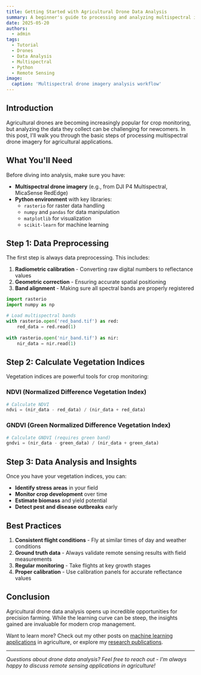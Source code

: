```yaml
---
title: Getting Started with Agricultural Drone Data Analysis
summary: A beginner's guide to processing and analyzing multispectral imagery from agricultural drones.
date: 2025-05-20
authors:
  - admin
tags:
  - Tutorial
  - Drones
  - Data Analysis
  - Multispectral
  - Python
  - Remote Sensing
image:
  caption: 'Multispectral drone imagery analysis workflow'
---
```


## Introduction

Agricultural drones are becoming increasingly popular for crop monitoring, but analyzing the data they collect can be challenging for newcomers. In this post, I'll walk you through the basic steps of processing multispectral drone imagery for agricultural applications.

## What You'll Need

Before diving into analysis, make sure you have:

- **Multispectral drone imagery** (e.g., from DJI P4 Multispectral, MicaSense RedEdge)
- **Python environment** with key libraries:
  - `rasterio` for raster data handling
  - `numpy` and `pandas` for data manipulation
  - `matplotlib` for visualization
  - `scikit-learn` for machine learning

## Step 1: Data Preprocessing

The first step is always data preprocessing. This includes:

1. **Radiometric calibration** - Converting raw digital numbers to reflectance values
2. **Geometric correction** - Ensuring accurate spatial positioning
3. **Band alignment** - Making sure all spectral bands are properly registered

```python
import rasterio
import numpy as np

# Load multispectral bands
with rasterio.open('red_band.tif') as red:
    red_data = red.read(1)
    
with rasterio.open('nir_band.tif') as nir:
    nir_data = nir.read(1)
```

## Step 2: Calculate Vegetation Indices

Vegetation indices are powerful tools for crop monitoring:

### NDVI (Normalized Difference Vegetation Index)
```python
# Calculate NDVI
ndvi = (nir_data - red_data) / (nir_data + red_data)
```

### GNDVI (Green Normalized Difference Vegetation Index)
```python
# Calculate GNDVI (requires green band)
gndvi = (nir_data - green_data) / (nir_data + green_data)
```

## Step 3: Data Analysis and Insights

Once you have your vegetation indices, you can:

- **Identify stress areas** in your field
- **Monitor crop development** over time
- **Estimate biomass** and yield potential
- **Detect pest and disease outbreaks** early

## Best Practices

1. **Consistent flight conditions** - Fly at similar times of day and weather conditions
2. **Ground truth data** - Always validate remote sensing results with field measurements
3. **Regular monitoring** - Take flights at key growth stages
4. **Proper calibration** - Use calibration panels for accurate reflectance values

## Conclusion

Agricultural drone data analysis opens up incredible opportunities for precision farming. While the learning curve can be steep, the insights gained are invaluable for modern crop management.

Want to learn more? Check out my other posts on [machine learning applications](/tags/machine-learning/) in agriculture, or explore my [research publications](/publication/).

---

*Questions about drone data analysis? Feel free to reach out - I'm always happy to discuss remote sensing applications in agriculture!*
